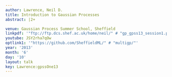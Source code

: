 ```yaml
---
author: Lawrence, Neil D.
title: Introduction to Gaussian Processes
abstract: |2+

venue: Gaussian Process Summer School, Sheffield
linkpdf: '"ftp://ftp.dcs.shef.ac.uk/home/neil/" # "gp_gpss13_session1.pdf"'
youtube: JSY2rha7qOw
optlink1: '"https://github.com/SheffieldML/" # "multigp/"'
year: '2013'
month: '6'
day: '10'
layout: talk
key: Lawrence:gpssOne13
---
```

